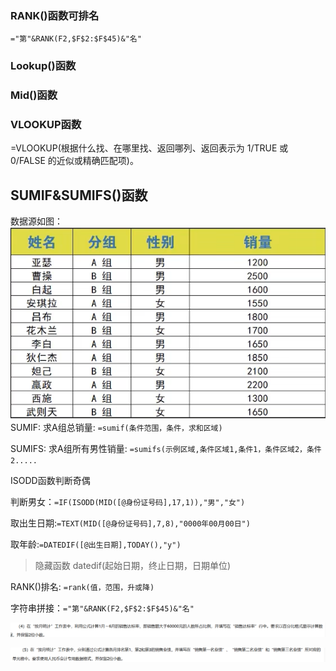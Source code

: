 ### RANK()函数可排名
`="第"&RANK(F2,$F$2:$F$45)&"名"`
### Lookup()函数

### Mid()函数

### VLOOKUP函数
=VLOOKUP(根据什么找、在哪里找、返回哪列、返回表示为 1/TRUE 或 0/FALSE 的近似或精确匹配项)。

## SUMIF&SUMIFS()函数 
数据源如图：
![输入图片说明](/imgs/2022-11-14/kGoiSYXG8BaTI9QQ.png)
SUMIF:
求A组总销量:
`=sumif(条件范围，条件，求和区域)`

SUMIFS:
求A组所有男性销量:
`=sumifs(示例区域,条件区域1,条件1，条件区域2，条件2.....`

ISODD函数判断奇偶

判断男女：`=IF(ISODD(MID([@身份证号码],17,1)),"男","女")`

取出生日期:`=TEXT(MID([@身份证号码],7,8),"0000年00月00日")`

取年龄:`=DATEDIF([@出生日期],TODAY(),"y")`
> 隐藏函数
datedif(起始日期，终止日期，日期单位)


RANK()排名: `=rank(值，范围，升或降)`

字符串拼接：`="第"&RANK(F2,$F$2:$F$45)&"名" `

![输入图片说明](/imgs/2022-11-21/s2JY2dcCsTR1DH5B.png)

![输入图片说明](/imgs/2022-11-21/schA2qN12oJTr2UP.png)






<!--stackedit_data:
eyJoaXN0b3J5IjpbLTM3MzA3NjQxLC0xMTY4NjM0MDg3LDIwNz
AyNDQ1NDEsLTEwNDgyMDQ2ODUsLTk3MDUyNjY5NywtNDg3ODc1
Njk1LC0xNzkwMDY1NjI1LC0xNjc0MTgwNDIwLC0xMDg1MjI4Mj
gwLC0yMDcwMjgzNjExXX0=
-->